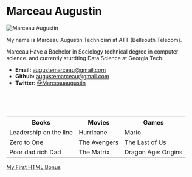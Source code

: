 <!DOCTYPE html>
<html lang="en-us">
<head>
  <meta charset="UTF-8">

</head>

<body>

  <h1>Marceau Augustin</h1>

  <img src="https://picsum.photos/200/200" alt="Marceau Augustin ">

  <p>My name is Marceau Augustin Technician at ATT (Bellsouth Telecom).</p>
  <p>Marceau Have a Bachelor in Sociology  technical degree in computer science.
    and currently sturdting Data Science at Georgia Tech.
  </p>

  <ul>
    <li><strong>Email:</strong> <a href="#">augustemarceau@gmail.com</a></li>
    <li><strong>Github:</strong> <a href="#">augustemarceau@gmail.com</a></li>
    <li><strong>Twitter:</strong> <a href="#">@Marceauaugustin</a></li>
  </ul>

  <table>
    <tr>
      <th>Books</th>
      <th>Movies</th>
      <th>Games</th>
    </tr>
    <br>
    <tr>
      <td>Leadership on the line</td>
      <td>Hurricane</td>
      <td>Mario</td>
    </tr>
    <br>
    <tr>
      <td>Zero to One</td>
      <td>The Avengers</td>
      <td>The Last of Us</td>
    </tr>
    <br>
    <tr>
      <td>Poor dad rich Dad</td>
      <td>The Matrix</td>
      <td>Dragon Age: Origins</td>
    </tr>
  </table>

  <!-- Bonus link to last class page -->
  <a href="../../../../1/Activities/04-Stu_MyFirst_HTML/Solved/my-first-bonus.html">My First HTML Bonus</a>

</body>

</html>
